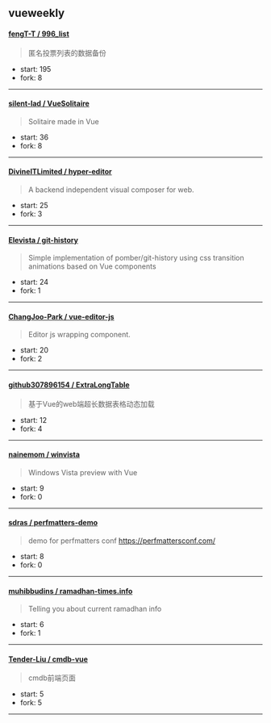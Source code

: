## vueweekly

#### [fengT-T / 996_list](https://github.com/fengT-T/996_list)

> 匿名投票列表的数据备份

+ start: 195
+ fork: 8

----


#### [silent-lad / VueSolitaire](https://github.com/silent-lad/VueSolitaire)

> Solitaire made in Vue

+ start: 36
+ fork: 8

----


#### [DivineITLimited / hyper-editor](https://github.com/DivineITLimited/hyper-editor)

> A backend independent visual composer for web.

+ start: 25
+ fork: 3

----


#### [Elevista / git-history](https://github.com/Elevista/git-history)

> Simple implementation of pomber/git-history using css transition animations based on Vue components

+ start: 24
+ fork: 1

----


#### [ChangJoo-Park / vue-editor-js](https://github.com/ChangJoo-Park/vue-editor-js)

> Editor js wrapping component.

+ start: 20
+ fork: 2

----


#### [github307896154 / ExtraLongTable](https://github.com/github307896154/ExtraLongTable)

> 基于Vue的web端超长数据表格动态加载

+ start: 12
+ fork: 4

----


#### [nainemom / winvista](https://github.com/nainemom/winvista)

> Windows Vista preview with Vue

+ start: 9
+ fork: 0

----


#### [sdras / perfmatters-demo](https://github.com/sdras/perfmatters-demo)

> demo for perfmatters conf https://perfmattersconf.com/

+ start: 8
+ fork: 0

----


#### [muhibbudins / ramadhan-times.info](https://github.com/muhibbudins/ramadhan-times.info)

> Telling you about current ramadhan info

+ start: 6
+ fork: 1

----


#### [Tender-Liu / cmdb-vue](https://github.com/Tender-Liu/cmdb-vue)

> cmdb前端页面

+ start: 5
+ fork: 5

----

